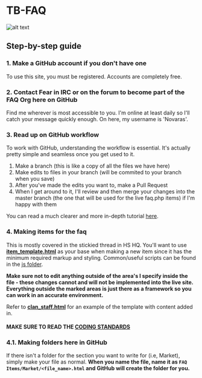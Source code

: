 # TB-FAQ

![alt text](http://cache.toribash.com/www/Images/logo.jpg "TORIBASH")

## Step-by-step guide

### 1. Make a GitHub account if you don't have one

To use this site, you must be registered. Accounts are completely free.

### 2. Contact Fear in IRC or on the forum to become part of the FAQ Org here on GitHub

Find me wherever is most accessible to you. I'm online at least daily so I'll catch your message quickly enough. On here, my username is 'Novaras'.

### 3. Read up on GitHub workflow

To work with GitHub, understanding the workflow is essential. It's actually pretty simple and seamless once you get used to it.
1. Make a branch (this is like a copy of all the files we have here)
2. Make edits to files in your branch (will be commited to your branch when you save)
3. After you've made the edits you want to, make a Pull Request
4. When I get around to it, I'll review and then merge your changes into the master branch (the one that will be used for the live faq.php items) if I'm happy with them

You can read a much clearer and more in-depth tutorial [here](https://guides.github.com/activities/hello-world/#branch).

### 4. Making items for the faq

This is mostly covered in the stickied thread in HS HQ. You'll want to use **[item_template.html](https://github.com/TB-FAQ/TB-FAQ/blob/master/FAQ%20Items/item_template.html)** as your base when making a new item since it has the minimum required markup and styling. Common/useful scripts can be found in the [js folder](https://github.com/TB-FAQ/TB-FAQ/tree/master/js).

**Make sure not to edit anything outside of the area's I specify inside the file - these changes cannot and will not be implemented into the live site. Everything outside the marked areas is just there as a framework so you can work in an accurate environment.**

Refer to **[clan_staff.html](https://github.com/TB-FAQ/TB-FAQ/blob/master/FAQ%20Items/Clans/clan_staff.html)** for an example of the template with content added in.

#### MAKE SURE TO READ THE [CODING STANDARDS](https://github.com/TB-FAQ/TB-FAQ/blob/master/CODING%20STANDARDS.MD)

### 4.1. Making folders here in GitHub

If there isn't a folder for the section you want to write for (i.e, Market), simply make your file as normal. **When you name the file, name it as `FAQ Items/Market/<file_name>.html` and GitHub will create the folder for you.**
